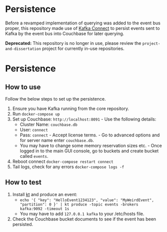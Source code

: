 # Persistence
Before a revamped implementation of querying was added to the event bus proper, this repository made use of [Kafka Connect](https://www.confluent.io/product/connectors/) to persist events sent to Kafka by the event bus into Couchbase for later querying.

**Deprecated:** This repository is no longer in use, please review the `project-and-dissertation` project for currently in-use repositories.
# Persistence

## How to use
Follow the below steps to set up the persistence.

  1. Ensure you have Kafka running from the core repository.
  2. Run `docker-compose up`
  3. Set up Couchbase: `http://localhost:8091`
    - Use the following details:
      - Cluster Name: `couchbase.db`
      - User: `connect`
      - Pass: `connect`
    - Accept license terms.
    - Go to advanced options and for server name enter `couchbase.db`.
      - You may have to change some memory reservation sizes etc.
    - Once logged in to the main GUI console, go to buckets and create bucket called `events`.
  4. Reboot connect `docker-compose restart connect`
  5. Tail logs, check for any errors `docker-compose logs -f`

## How to test

  1. Install [kt](https://github.com/fgeller/kt) and produce an event:
      - `echo '{ "key": "HelloEvent1234123", "value": "MyWeirdEvent", "partition": 0 }' | kt produce -topic events -brokers kafka:9092 -timeout 1s`
      - You may have to add `127.0.0.1 kafka` to your /etc/hosts file.
  2. Check the Couchbase bucket documents to see if the event has been persisted.
